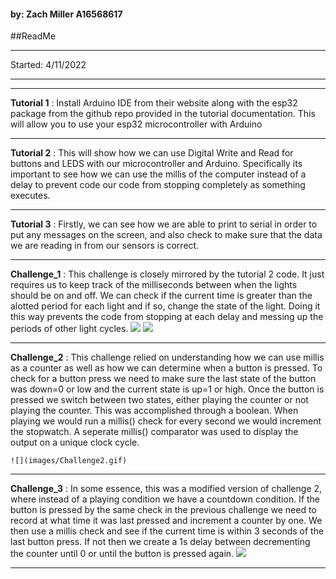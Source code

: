 #### by: Zach Miller A16568617

##ReadMe

---
Started: 4/11/2022

---
---
**Tutorial 1** :
    Install Arduino IDE from their website along with the esp32 package from
    the github repo provided in the tutorial documentation. This will allow
    you to use your esp32 microcontroller with Arduino

---
**Tutorial 2** :
    This will show how we can use Digital Write and Read for buttons and LEDS
    with our microcontroller and Arduino. Specifically its important to see
    how we can use the millis of the computer instead of a delay to prevent
    code our code from stopping completely as something executes.

---
**Tutorial 3** :
    Firstly, we can see how we are able to print to serial in order to put
    any messages on the screen, and also check to make sure that the data 
    we are reading in from our sensors is correct.

---
**Challenge_1** :
    This challenge is closely mirrored by the tutorial 2 code. It just
    requires us to keep track of the milliseconds between when the lights
    should be on and off. We can check if the current time is greater than
    the alotted period for each light and if so, change the state of the light.
    Doing it this way prevents the code from stopping at each delay and
    messing up the periods of other light cycles.
    ![](images/challenge1A.gif)
    ![](images/challenge1B.gif)

---
**Challenge_2** :
    This challenge relied on understanding how we can use millis as a counter
    as well as how we can determine when a button is pressed. To check for
    a button press we need to make sure the last state of the button was 
    down=0 or low and the current state is up=1 or high. Once the button is 
    pressed we switch between two states, either playing the counter or not
    playing the counter. This was accomplished through a boolean. When playing
    we would run a millis() check for every second we would increment the
    stopwatch. A seperate millis() comparator was used to display the output
    on a unique clock cycle.
    
    ![](images/Challenge2.gif)

---
**Challenge_3** :
    In some essence, this was a modified version of challenge 2, where instead
    of a playing condition we have a countdown condition. If the button
    is pressed by the same check in the previous challenge we need to record
    at what time it was last pressed and increment a counter by one. We then
    use a millis check and see if the current time is within 3 seconds of the
    last button press. If not then we create a 1s delay between decrementing
    the counter until 0 or until the button is pressed again.
    ![](images/Challenge3.gif)


---